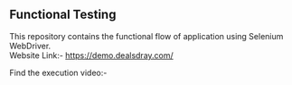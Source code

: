 ## Functional Testing
This repository contains the functional flow of application using Selenium WebDriver.\
Website Link:- https://demo.dealsdray.com/

Find the execution video:- 
